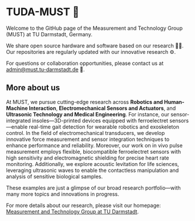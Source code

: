# TUDA-MUST 🚀

Welcome to the GitHub page of the Measurement and Technology Group (MUST) at TU Darmstadt, Germany.

We share open source hardware and software based on our research 🔬💡. Our repositories are regularly updated with our innovative research ⚙️.

For questions or collaboration opportunities, please contact us at [admin@must.tu-darmstadt.de](mailto:admin@must.tu-darmstadt.de) 📧.

## More about us

At MUST, we pursue cutting-edge research across **Robotics and Human-Machine Interaction**, **Electromechanical Sensors and Actuators**, and **Ultrasonic Technology and Medical Engineering**. For instance, our sensor-integrated insoles—3D-printed devices equipped with ferroelectret sensors—enable real-time gait detection for wearable robotics and exoskeleton control. In the field of electromechanical transducers, we develop innovative force measurement and sensor integration techniques to enhance performance and reliability. Moreover, our work on in vivo pulse measurement employs flexible, biocompatible ferroelectret sensors with high sensitivity and electromagnetic shielding for precise heart rate monitoring. Additionally, we explore acoustic levitation for life sciences, leveraging ultrasonic waves to enable the contactless manipulation and analysis of sensitive biological samples.

These examples are just a glimpse of our broad research portfolio—with many more topics and innovations in progress.

For more details about our research, please visit our homepage: [Measurement and Technology Group at TU Darmstadt](https://www.etit.tu-darmstadt.de/must/home_must/index.en.jsp).
